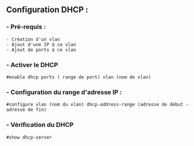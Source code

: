 ## Configuration DHCP :

### - Pré-requis :

    - Création d'un vlan
    - Ajout d'une IP à ce vlan
    - Ajout de ports à ce vlan


### - Activer le DHCP

    #enable dhcp ports ( range de port) vlan (nom de vlan)


### - Configuration du range d'adresse IP :

    #configure vlan (nom du vlan) dhcp-address-range (adresse de début - adresse de fin)


### - Vérification du DHCP

    #show dhcp-server

